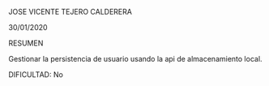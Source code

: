 JOSE VICENTE TEJERO CALDERERA	

30/01/2020

RESUMEN

Gestionar la persistencia de usuario usando la api de almacenamiento local.

DIFICULTAD: No